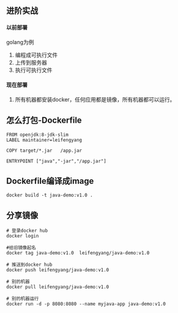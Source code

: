 ## 进阶实战

#### 以前部署

golang为例
1. 编程成可执行文件
2. 上传到服务器
3. 执行可执行文件

#### 现在部署
1. 所有机器都安装docker，任何应用都是镜像，所有机器都可以运行。

## 怎么打包-Dockerfile
```
FROM openjdk:8-jdk-slim
LABEL maintainer=leifengyang

COPY target/*.jar   /app.jar

ENTRYPOINT ["java","-jar","/app.jar"]
```

## Dockerfile编译成image
```
docker build -t java-demo:v1.0 .
```

## 分享镜像
```
# 登录docker hub
docker login

#给旧镜像起名
docker tag java-demo:v1.0  leifengyang/java-demo:v1.0

# 推送到docker hub
docker push leifengyang/java-demo:v1.0

# 别的机器
docker pull leifengyang/java-demo:v1.0

# 别的机器运行
docker run -d -p 8080:8080 --name myjava-app java-demo:v1.0 
```